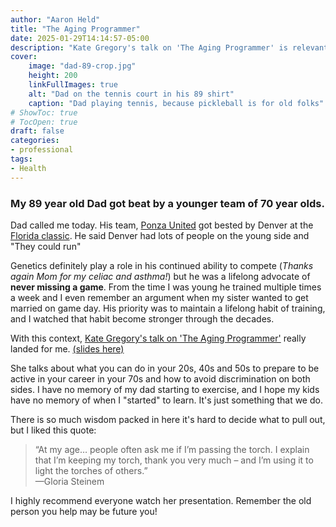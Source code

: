 ```yaml
---
author: "Aaron Held"
title: "The Aging Programmer"
date: 2025-01-29T14:14:57-05:00
description: "Kate Gregory's talk on 'The Aging Programmer' is relevant at any age."
cover:
    image: "dad-89-crop.jpg"
    height: 200
    linkFullImages: true
    alt: "Dad on the tennis court in his 89 shirt"
    caption: "Dad playing tennis, because pickleball is for old folks"
# ShowToc: true
# TocOpen: true
draft: false
categories:
- professional
tags:
- Health
---
```


### My 89 year old Dad got beat by a younger team of 70 year olds.

Dad called me today. His team, [Ponza United](https://app.teampass.com/Florida_Classic_Tournament/Team/79364) got bested by Denver at the [Florida classic](https://app.teampass.com/Florida_Classic_Tournament/Standings/index.cfm). He said Denver had lots of people on the young side and "They could run"

Genetics definitely play a role in his continued ability to compete (_Thanks again Mom for my celiac and asthma!_) but he was a lifelong advocate of **never missing a game**. From the time I was young he trained multiple times a week and I even remember an argument when my sister wanted to get married on game day. His priority was to maintain a lifelong habit of training, and I watched that habit become stronger through the decades.

With this context, [Kate Gregory's talk on 'The Aging Programmer'](https://youtu.be/LArOT95LTJU?si=oRDcFQGfqxbFsCRg) really landed for me. [(slides here)](https://github.com/CppNorth/CppNorth_Slides/blob/main/2024/Kate%20Gregory/The%20Aging%20Programmer.pdf?utm_source=the+new+stack&utm_medium=referral&utm_content=inline-mention&utm_campaign=tns+platform)

She talks about what you can do in your 20s, 40s and 50s to prepare to be active in your career in your 70s and how to avoid discrimination on both sides. I have no memory of my dad starting to exercise, and I hope my kids have no memory of when I "started" to learn.  It's just something that we do.
 
There is so much wisdom packed in here it's hard to decide what to pull out, but I liked this quote:

> “At my age… people often ask me if I’m passing the torch. I explain that I’m keeping my torch, thank you very much – and I’m using it to light the torches of others.”\
> —Gloria Steinem

I highly recommend everyone watch her presentation. Remember the old person you help may be future you!